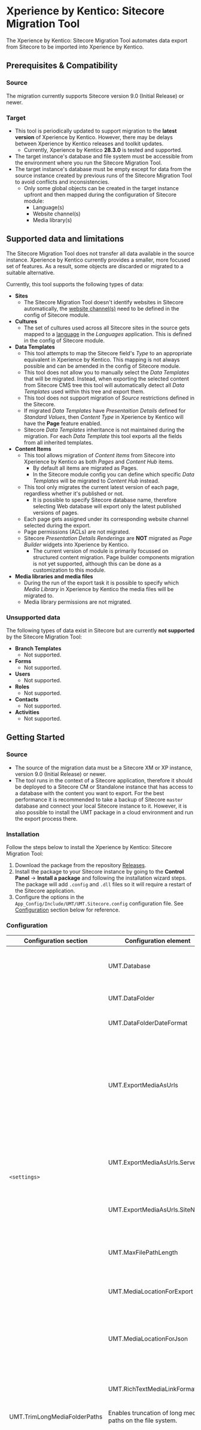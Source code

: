 [//]: # "[![Contributors][contributors-shield]][contributors-url]"
[//]: # "[![Forks][forks-shield]][forks-url]"
[//]: # "[![Stargazers][stars-shield]][stars-url]"
[//]: # "[![Issues][issues-shield]][issues-url]"
[//]: # "[![MIT License][license-shield]][license-url]"
[//]: # "[![Discord][discussion-shield]][discussion-url]"

<!-- ABOUT THE PROJECT -->
# Xperience by Kentico: Sitecore Migration Tool

The Xperience by Kentico: Sitecore Migration Tool automates data export from Sitecore to be imported into Xperience by Kentico.

## Prerequisites & Compatibility

### Source

The migration currently supports Sitecore version 9.0 (Initial Release) or newer.

### Target

* This tool is periodically updated to support migration to the **latest version** of Xperience by Kentico. However, there may be delays between Xperience by Kentico releases and toolkit updates.
  * Currently, Xperience by Kentico **28.3.0** is tested and supported.
* The target instance's database and file system must be accessible from the environment where you run the Sitecore Migration Tool.
* The target instance's database must be empty except for data from the source instance created by previous runs of the Sitecore Migration Tool to avoid conflicts and inconsistencies.
  * Only some global objects can be created in the target instance upfront and then mapped during the configuration of Sitecore module:
    * Language(s)
    * Website channel(s)
    * Media library(s)

## Supported data and limitations

The Sitecore Migration Tool does not transfer all data available in the source instance. Xperience by Kentico currently provides a smaller, more focused set of features. As a result, some objects are discarded or migrated to a suitable alternative.

Currently, this tool supports the following types of data:

* **Sites**
  * The Sitecore Migration Tool doesn't identify websites in Sitecore automatically, the [website channel(s)](https://docs.xperience.io/x/34HFC) need to be defined in the config of Sitecore module.
* **Cultures**
  * The set of cultures used across all Sitecore sites in the source gets mapped to a [language](https://docs.xperience.io/x/OxT_Cw) in the _Languages_ application. This is defined in the config of Sitecore module.
* **Data Templates**
  * This tool attempts to map the Sitecore field's _Type_ to an appropriate equivalent in Xperience by Kentico. This mapping is not always possible and can be amended in the config of Sitecore module.
  * This tool does not allow you to manually select the _Data Templates_ that will be migrated. Instead, when exporting the selected content from Sitecore CMS tree this tool will automatically detect all _Data Templates_ used within this tree and export them.    
  * This tool does not support migration of _Source_ restrictions defined in the Sitecore.
  * If migrated _Data Templates_ have _Presentaition Details_ defined for _Standard Values_, then _Content Type_ in Xperience by Kentico will have the **Page** feature enabled.
  * Sitecore _Data Templates_ inheritance is not maintained during the migration. For each _Data Template_ this tool exports all the fields from all inherited templates.   
* **Content Items**
  * This tool allows migration of _Content Items_ from Sitecore into Xperience by Kentico as both _Pages_ and _Content Hub_ items.
    * By default all items are migrated as Pages.
    * In the Sitecore module config you can define which specific _Data Templates_ will be migrated to _Content Hub_ instead. 
  * This tool only migrates the current latest version of each page, regardless whether it's published or not.
    * It is possible to specify Sitecore database name, therefore selecting Web database will export only the latest published versions of pages.
  * Each page gets assigned under its corresponding website channel selected during the export.
  * Page permissions (ACLs) are not migrated.
  * Sitecore _Presentation Details Renderings_ are **NOT** migrated as _Page Builder_ widgets into Xperience by Kentico.
    * The current version of module is primarily focussed on structured content migration. Page builder components migration is not yet supported, although this can be done as a customization to this module. 
* **Media libraries and media files**
  * During the run of the export task it is possible to specify which _Media Library_ in Xperience by Kentico the media files will be migrated to.
  * Media library permissions are not migrated.

### Unsupported data

The following types of data exist in Sitecore but are currently **not supported** by the Sitecore Migration Tool:

* **Branch Templates**
  * Not supported.
* **Forms**
  * Not supported.
* **Users**
  * Not supported.
* **Roles**
  * Not supported.
* **Contacts**
  * Not supported.
* **Activities**
  * Not supported.


## Getting Started

### Source

* The source of the migration data must be a Sitecore XM or XP instance, version 9.0 (Initial Release) or newer.
* The tool runs in the context of a Sitecore application, therefore it should be deployed to a Sitecore CM or Standalone instance that has access to a database with the content you want to export. For the best performance it is recommended to take a backup of Sitecore `master` database and connect your local Sitecore instance to it. However, it is also possible to install the UMT package in a cloud environment and run the export process there.

### Installation

Follow the steps below to install the Xperience by Kentico: Sitecore Migration Tool:

1. Download the package from the repository [Releases](https://github.com/Kentico/sitecore-migration-toolkit/releases).
2. Install the package to your Sitecore instance by going to the **Control Panel** → **Install a package** and following the installation wizard steps. The package will add `.config` and `.dll` files so it will require a restart of the Sitecore application. 
3. Configure the options in the `App_Config/Include/UMT/UMT.Sitecore.config` configuration file. See [Configuration](#configuration) section below for reference.

### Configuration

<table>
    <thead>
        <tr>
            <th>Configuration section</th>
            <th>Configuration element</th>
            <th>Description</th>
            <th>Notes</th>
        </tr>
    </thead>
    <tbody>
        <tr>
            <td rowspan="10"><code>&lt;settings&gt;</code></td>
            <td>UMT.Database</td>
            <td>Database name that will be used for extracting the data from. It should be a Sitecore database name linked to a valid connection string.</td>
            <td>The default value is <code>master</code></td>
        </tr>
        <tr>
            <td>UMT.DataFolder</td>
            <td>Folder path on the file system that will be used for storing the generated output.</td>
            <td>The default value is <code>$(dataFolder)/UMT</code></td>
        </tr>
        <tr>
            <td>UMT.DataFolderDateFormat</td>
            <td>Date-based name format for the folder that will be created for each run.</td>
            <td>The default value is <code>yyyy-MM-dd HH-mm-ss</code></td>
        </tr>
        <tr>
            <td>UMT.ExportMediaAsUrls</td>
            <td>This setting allows switching between file-based and URL media extracts. When <code>true</code>, media binary files will not be created on the file system and instead they will be created as URLs, otherwise each file will be saved to the output folder. Consider setting this to <code>true</code> if you, for example, run exports in a cloud environment and have issues downloading a large number of media files.</td>
            <td>The default value is <code>false</code></td>
        </tr>
        <tr>
            <td>UMT.ExportMediaAsUrls.ServerUrl</td>
            <td>This setting allows overriding the hostname for generated media URLs when using the option <code>UMT.ExportMediaAsUrls</code>. Leave it empty to use the current Sitecore instance settings.</td>
            <td>The default value is <code>https://legacysite/</code></td>
        </tr>
        <tr>
            <td>UMT.ExportMediaAsUrls.SiteName</td>
            <td>This setting specifies the Sitecore site name for generating media URLs when using the option <code>UMT.ExportMediaAsUrls</code>.</td>
            <td>The default value is <code>LegacySite</code></td>
        </tr>
        <tr>
            <td>UMT.MaxFilePathLength</td>
            <td>Maximum allowed file path on the file system, the export will truncate paths and file names longer than that when <code>UMT.TrimLongMediaFolderPaths</code> is set to <code>true</code>.</td>
            <td>The default value is <code>256</code></td>
        </tr>
        <tr>
            <td>UMT.MediaLocationForExport</td>
            <td>Folder path for the exported media files when <code>UMT.ExportMediaAsUrls</code> is set to <code>false</code>.</td>
            <td>The default value is <code>{outputFolder}\Files</code></td>
        </tr>
        <tr>
            <td>UMT.MediaLocationForJson</td>
            <td>Relative or absolute folder path that will be used for files in the generated JSON when <code>UMT.ExportMediaAsUrls</code> is set to <code>false</code>. Leave it empty to use the automatically generated absolute path of exported files.</td>
            <td>The default value is <code>..\Import\Files</code></td>
        </tr>
        <tr>
            <td>UMT.RichTextMediaLinkFormat</td>
            <td>Format for transforming media URLs that are refenreced in Rich Text fields.</td>
            <td>The default value is <code>~/getmedia/{0}/{1}.{2}</code> where <code>{0}</code> is media item ID, <code>{1}</code> is file name, and <code>{2}</code> is file extension.</td>
        </tr>
        <tr>
            <td>UMT.TrimLongMediaFolderPaths</td>
            <td>Enables truncation of long media paths on the file system.</td>
            <td>The default value is <code>true</code></td>
        </tr>
        <tr>
            <td><code>&lt;pipelines&gt;</code></td>
            <td><code>&lt;umt.ExtractContent&gt;</code></td>
            <td>The pipeline responsible for reading content from Sitecore, mapping it to UMT models and serializing as JSON files to the file system. <br/>If you would like to customize any of the processors in this pipeline or introduce a new processor to extract additional data or do custom transformations, you can patch processors in this pipeline.</td>
            <td>A custom processor can be added as a new element under <code>&lt;umt.ExtractContent&gt;</code>. Processors run in the same order as they are listed in the config file. </td>
        </tr>
        <tr>
            <td rowspan="9"><code>&lt;umt&gt;</code></td>
            <td><code>&lt;channelMapping&gt;</code></td>
            <td>List of channels that will be available for selection when running an export. Each channel has a list of attributes corresponding to <a href="https://docs.xperience.io/xp/developers-and-admins/configuration/website-channel-management" target="_blank">channel fields in Xperience by Kentico</a>. If a channel does not exist, it will be created automatically when importing data into Xperience by Kentico. Channel ID and website ID are defined in the config so that subsequent exports and imports refer to the same channels within Xperience by Kentico. The attribute <code>sitecoreSiteName</code> is required for correct generation of relative page URLs.</td>
            <td>You must have at least one channel as it will be used for linking content types and content items to it.</td>
        </tr>
        <tr>
            <td><code>&lt;languageMapping&gt;</code></td>
            <td>List of languages for mapping between Sitecore languages (sourceId) and Xperience by kentico languages (targetId). If you have any existing languages in the target Xperience by Kentico instance, add them to this list.</td>
            <td></td>
        </tr>
        <tr>
            <td rowspan="2"><code>&lt;contentMapping&gt;</code></td>
            <td><code>&lt;pageRoots&gt;</code> is the list of page subtrees in your Sitecore instance. This list is used for reference field mapping and automatic resolving of Content Item vs Page Item reference fields. If a linked item in a reference field is not under one of these roots, the reference field will use Content Item reference format.</td>
            <td></td>
        </tr>
        <tr>            
            <td><code>&lt;excludedSubtrees&gt;</code> is a list of content paths that will be skipped and excluded from the export.</td>
            <td>For example, you may want to exclude some non-content config items such as sitemaps or Sitecore-specific settings.</td>
        </tr>
        <tr>
            <td><code>&lt;mediaMapping&gt;</code></td>
            <td>List of media libraries available for selection when running a media export. </td>
            <td>You must have at least one media library because the exported media items will be linked to it.</code></td>
        </tr>
        <tr>
            <td rowspan="2"><code>&lt;templateMapping&gt;</code></td>
            <td><code>&lt;excludedTemplates&gt;</code> is a list of Sitecore templates that will be excluded from the export. Items based on these templates will be excluded as well. If an excluded item has any child items, they will be remapped to the closest available parent item.</td>
            <td></td>
        </tr>
        <tr>
            <td><code>&lt;contentHubTemplates&gt;</code> defines a list of Sitecore templates that will be created as Content Hub content items in Xperience by Kentico.</td>
            <td>Consider using <code>&lt;contentHubTemplates&gt;</code> for templates that are designed for reusable and multichannel content, especially if this content normally sits outside of <code>&lt;pageRoots&gt;</code>.</td>
        </tr>
        <tr>
            <td><code>&lt;fieldTypeMapping&gt;</code></td>
            <td>List of standard Sitecore fields and their corresponding column types and control names in Xperience by Kentico. The <code>type</code> attribute references a converter class that will be used for converting field values of each field type. If a field type is not included in this list, then it will be skipped during export.</td>
            <td>If you have any custom field types in Sitecore and would like to include them in the export, add a <code>&lt;fieldType&gt;</code> element to the list. You can write a custom converter class or use one of the existing converters.</td>
        </tr>
        <tr>
            <td><code>&lt;fieldMapping&gt;</code></td>
            <td><code>&lt;excludedFields&gt;</code> is a list of Sitecore fields that will be excluded from the export.</td>
            <td>Most of the fields from the standard Sitecore template are excluded to create smaller export files and cleaner structure in your target Xperience by Kentico instance. Consider excluding any fields that are not relevant for the target instance.</td>
        </tr>
        <tr>
            <td><code>&lt;log4net&gt;</code></td>
            <td><code>&lt;appender&gt;</code> and <code>&lt;logger&gt;</code></td>
            <td>Standard <code>&lt;log4net&gt;</code> configuration for UMT log files.</td>
            <td>By default UMT logs will be written to <code>$(dataFolder)/logs/UMT.log.{date}.txt</code></td>
        </tr>
    </tbody>
</table>


## Usage

### Exporting Data

1. Navigate to the URL `/sitecore/admin/UMT.aspx`.
2. Select a channel from the list, enter root paths and languages you would like to export. 
3. Optionally, select a media library and enter media folder paths you would like to export. Content and media exports can be created in one run or separately.
4. Click the button **Run export** and wait for the process to finish. The current status and progress of the export job will be updated automatically and shown on the same page.
5. Once the process is finished, you can copy the generated JSON files and use them for data import into your Xperience by Kentico instance. Generated JSON files are stored in the folder `App_Data/UMT/` by default.
